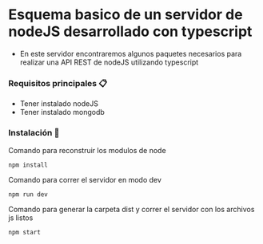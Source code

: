 
  # Esquema basico de un servidor de nodeJS desarrollado con typescript


  * En este servidor encontraremos algunos paquetes necesarios para realizar una API REST de nodeJS utilizando typescript


  ### Requisitos principales 📋

  - Tener instalado nodeJS
  - Tener instalado mongodb


  ### Instalación 🔧

  Comando para reconstruir los modulos de node

  ```
  npm install
  ```

  Comando para correr el servidor en modo dev

  ```
  npm run dev
  ```

  Comando para generar la carpeta dist y correr el servidor con los archivos js listos

  ```
  npm start
  ```
